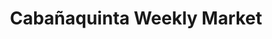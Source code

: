 ---
layout: market
title: Cabañaquinta Weekly Market
shortTitle: Cabañaquinta
subtitle:
permalink: /visit/markets/cabañaquinta.html
aliases:
tags:
toc: false
toc_sticky: true
toc_label: Market
sidebar:
  nav: visit_full
market_image: 
market_image_caption: 
market_name: 
market_freq: weekly
market_type: General
market_day: Wednesday
market_hours: 09:00 - 14:00
market_location: 33686 Cabañaquinta, Asturias, España
market_vendors: 10
conceyu: Aller
location:
  latitude: 43.1608849516945
  longitude: -5.6239146329376855
---